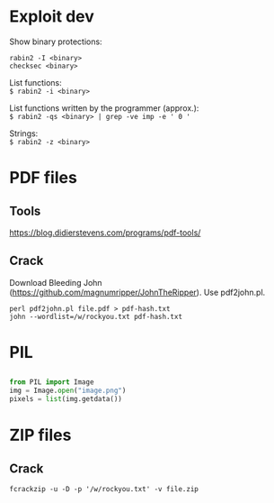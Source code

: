 # Exploit dev
Show binary protections:  
```
rabin2 -I <binary>
checksec <binary> 
```
List functions:  
```$ rabin2 -i <binary> ```

List functions written by the programmer (approx.):  
```$ rabin2 -qs <binary> | grep -ve imp -e ' 0 ' ```

Strings:  
```$ rabin2 -z <binary>```

# PDF files
## Tools
https://blog.didierstevens.com/programs/pdf-tools/

## Crack
Download Bleeding John (https://github.com/magnumripper/JohnTheRipper). Use pdf2john.pl.
```Kali
perl pdf2john.pl file.pdf > pdf-hash.txt
john --wordlist=/w/rockyou.txt pdf-hash.txt
```

# PIL
## 
```python
from PIL import Image
img = Image.open("image.png")
pixels = list(img.getdata())
```

# ZIP files
## Crack
```Kali
fcrackzip -u -D -p '/w/rockyou.txt' -v file.zip
```
